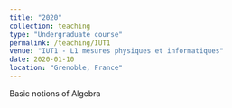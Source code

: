 ```yaml
---
title: "2020"
collection: teaching
type: "Undergraduate course"
permalink: /teaching/IUT1
venue: "IUT1 - L1 mesures physiques et informatiques"
date: 2020-01-10
location: "Grenoble, France"
---
```


Basic notions of Algebra
